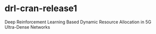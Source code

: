 # drl-cran-release1
 Deep Reinforcement Learning Based Dynamic Resource Allocation in 5G Ultra-Dense Networks
